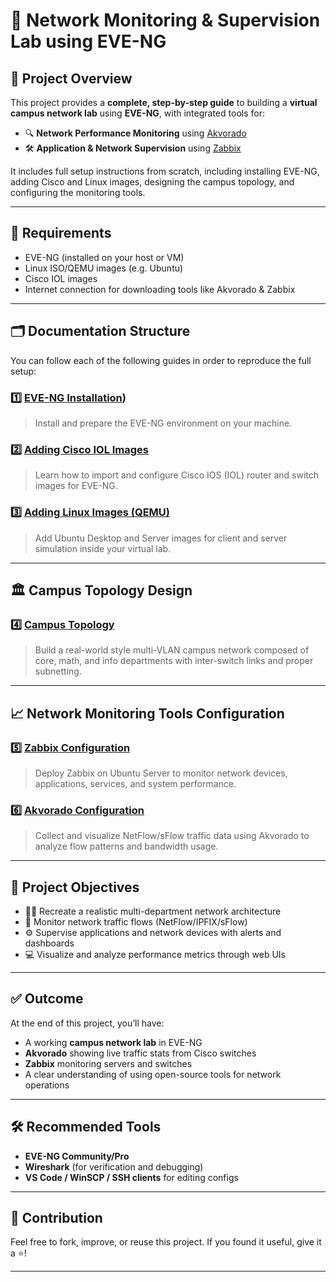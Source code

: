 # 🧠 Network Monitoring & Supervision Lab using EVE-NG

## 📌 Project Overview

This project provides a **complete, step-by-step guide** to building a **virtual campus network lab** using **EVE-NG**, with integrated tools for:

- 🔍 **Network Performance Monitoring** using [Akvorado](https://github.com/akvorado/akvorado)
- 🛠️ **Application & Network Supervision** using [Zabbix](https://www.zabbix.com/)

It includes full setup instructions from scratch, including installing EVE-NG, adding Cisco and Linux images, designing the campus topology, and configuring the monitoring tools.

---

## 🧰 Requirements

- EVE-NG (installed on your host or VM)
- Linux ISO/QEMU images (e.g. Ubuntu)
- Cisco IOL images
- Internet connection for downloading tools like Akvorado & Zabbix

---

## 🗂️ Documentation Structure

You can follow each of the following guides in order to reproduce the full setup:

### 1️⃣ [EVE-NG Installation](./EVE_NG_Installation.md))

> Install and prepare the EVE-NG environment on your machine.

### 2️⃣ [Adding Cisco IOL Images](./addi.md)

> Learn how to import and configure Cisco IOS (IOL) router and switch images for EVE-NG.

### 3️⃣ [Adding Linux Images (QEMU)](./adding%20linux%20images.md)

> Add Ubuntu Desktop and Server images for client and server simulation inside your virtual lab.

---

## 🏛️ Campus Topology Design

### 4️⃣ [Campus Topology](./campus%20topology.md)

> Build a real-world style multi-VLAN campus network composed of core, math, and info departments with inter-switch links and proper subnetting.

---

## 📈 Network Monitoring Tools Configuration

### 5️⃣ [Zabbix Configuration](./zabbixconfiguration.md)

> Deploy Zabbix on Ubuntu Server to monitor network devices, applications, services, and system performance.

### 6️⃣ [Akvorado Configuration](./akvoradoconfiguration.md)

> Collect and visualize NetFlow/sFlow traffic data using Akvorado to analyze flow patterns and bandwidth usage.

---

## 🎯 Project Objectives

- 🧑‍💻 Recreate a realistic multi-department network architecture
- 📡 Monitor network traffic flows (NetFlow/IPFIX/sFlow)
- ⚙️ Supervise applications and network devices with alerts and dashboards
- 💻 Visualize and analyze performance metrics through web UIs

---

## ✅ Outcome

At the end of this project, you’ll have:

- A working **campus network lab** in EVE-NG
- **Akvorado** showing live traffic stats from Cisco switches
- **Zabbix** monitoring servers and switches
- A clear understanding of using open-source tools for network operations

---

## 🛠️ Recommended Tools

- **EVE-NG Community/Pro**
- **Wireshark** (for verification and debugging)
- **VS Code / WinSCP / SSH clients** for editing configs

---

## 🧩 Contribution

Feel free to fork, improve, or reuse this project. If you found it useful, give it a ⭐!

---
